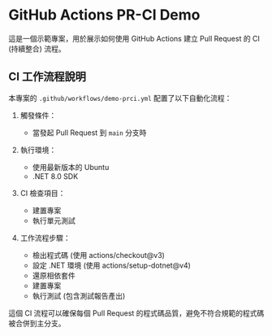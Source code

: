 # GitHub Actions PR-CI Demo

這是一個示範專案，用於展示如何使用 GitHub Actions 建立 Pull Request 的 CI (持續整合) 流程。

## CI 工作流程說明

本專案的 `.github/workflows/demo-prci.yml` 配置了以下自動化流程：

1. 觸發條件：
   - 當發起 Pull Request 到 `main` 分支時

2. 執行環境：
   - 使用最新版本的 Ubuntu
   - .NET 8.0 SDK

3. CI 檢查項目：
   - 建置專案
   - 執行單元測試

4. 工作流程步驟：
   - 檢出程式碼 (使用 actions/checkout@v3)
   - 設定 .NET 環境 (使用 actions/setup-dotnet@v4)
   - 還原相依套件
   - 建置專案
   - 執行測試 (包含測試報告產出)

這個 CI 流程可以確保每個 Pull Request 的程式碼品質，避免不符合規範的程式碼被合併到主分支。

